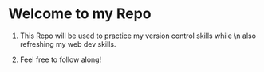 # Welcome to my Repo

1. This Repo will be used to practice my version control skills while \n also refreshing my web dev skills.

2. Feel free to follow along!
